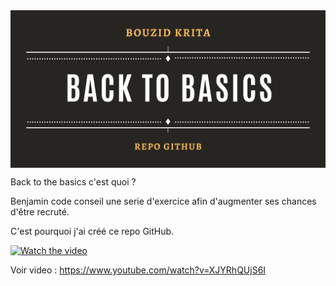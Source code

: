 <img align="center" alt="backtobasics" width="700pxpx" src="https://github.com/bouboudev/backtobasics/blob/master/BACKTOBASICS.png?raw=true" />



Back to the basics c'est quoi ?

Benjamin code conseil une serie d'exercice afin d'augmenter ses chances d'être recruté.

C'est pourquoi j'ai créé ce repo GitHub.


[![Watch the video](https://img.youtube.com/vi/v=XJYRhQUjS6I/maxresdefault.jpg)](https://www.youtube.com/watch?v=XJYRhQUjS6I)




Voir video : https://www.youtube.com/watch?v=XJYRhQUjS6I



